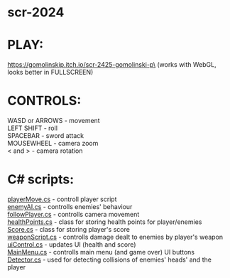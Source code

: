 # scr-2024

# PLAY:
https://gomolinskip.itch.io/scr-2425-gomolinski-p\
(works with WebGL, looks better in FULLSCREEN)

# CONTROLS:
WASD or ARROWS - movement\
LEFT SHIFT - roll\
SPACEBAR - sword attack\
MOUSEWHEEL - camera zoom\
< and > - camera rotation

# C# scripts:
[playerMove.cs](Assets/playerMove.cs) - controll player script\
[enemyAI.cs](Assets/enemyAI.cs) - controlls enemies' behaviour\
[followPlayer.cs](Assets/followPlayer.cs) - controlls camera movement\
[healthPoints.cs](Assets/healthPoints.cs) - class for storing health points for player/enemies\
[Score.cs](Assets/Score.cs) - class for storing player's score\
[weaponScript.cs](Assets/weaponScript.cs) - controlls damage dealt to enemies by player's weapon\
[uiControl.cs](Assets/uiControl.cs) - updates UI (health and score)\
[MainMenu.cs](Assets/MainMenu.cs) - controlls main menu (and game over) UI buttons\
[Detector.cs](Assets/Detector.cs) - used for detecting collisions of enemies' heads' and the player

